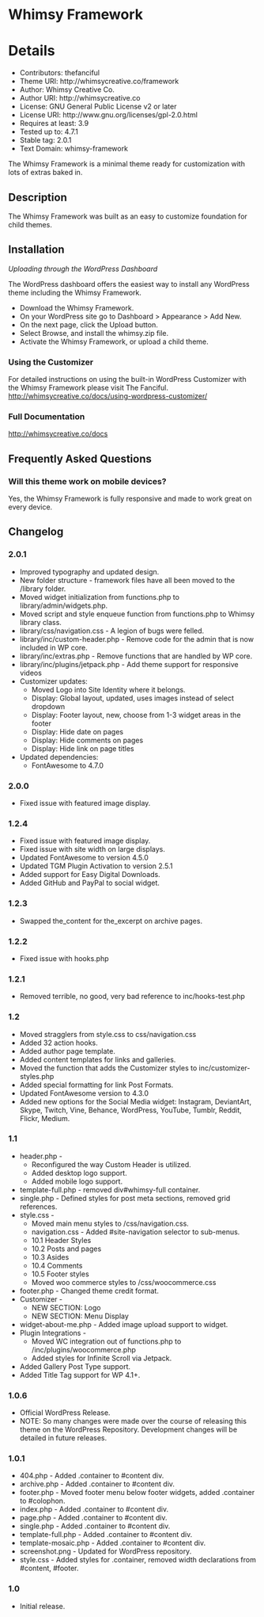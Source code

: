 # Whimsy Framework
<h1>Details</h1>
<ul>
	<li>Contributors: thefanciful</li>
	<li>Theme URI: http://whimsycreative.co/framework</li>
	<li>Author: Whimsy Creative Co.</li>
	<li>Author URI: http://whimsycreative.co</li>
	<li>License: GNU General Public License v2 or later</li>
	<li>License URI: http://www.gnu.org/licenses/gpl-2.0.html</li>
	<li>Requires at least: 3.9</li>
	<li>Tested up to: 4.7.1</li>
	<li>Stable tag: 2.0.1</li>
	<li>Text Domain: whimsy-framework</li>
</ul>

The Whimsy Framework is a minimal theme ready for customization with lots of extras baked in.

## Description
The Whimsy Framework was built as an easy to customize foundation for child themes.

## Installation
*Uploading through the WordPress Dashboard*

The WordPress dashboard offers the  easiest way to install any WordPress theme including the Whimsy Framework.

+ Download the Whimsy Framework.
+ On your WordPress site go to Dashboard > Appearance > Add New.
+ On the next page, click the Upload button.
+ Select Browse, and install the whimsy.zip file.
+ Activate the Whimsy Framework, or upload a child theme. 

### Using the Customizer
For detailed instructions on using the built-in WordPress Customizer with the Whimsy Framework please visit The Fanciful. http://whimsycreative.co/docs/using-wordpress-customizer/

### Full Documentation
http://whimsycreative.co/docs

## Frequently Asked Questions

### Will this theme work on mobile devices?
Yes, the Whimsy Framework is fully responsive and made to work great on every device.

## Changelog

### 2.0.1
+ Improved typography and updated design.
+ New folder structure - framework files have all been moved to the /library folder.
+ Moved widget initialization from functions.php to library/admin/widgets.php.
+ Moved script and style enqueue function from functions.php to Whimsy library class.
+ library/css/navigation.css - A legion of bugs were felled. 
+ library/inc/custom-header.php - Remove code for the admin that is now included in WP core.
+ library/inc/extras.php - Remove functions that are handled by WP core.
+ library/inc/plugins/jetpack.php - Add theme support for responsive videos
+ Customizer updates:
	+ Moved Logo into Site Identity where it belongs.
	+ Display: Global layout, updated, uses images instead of select dropdown
	+ Display: Footer layout, new, choose from 1-3 widget areas in the footer
	+ Display: Hide date on pages
	+ Display: Hide comments on pages
	+ Display: Hide link on page titles
+ Updated dependencies:
	+ FontAwesome to 4.7.0

### 2.0.0
+ Fixed issue with featured image display.

### 1.2.4
+ Fixed issue with featured image display.
+ Fixed issue with site width on large displays.
+ Updated FontAwesome to version 4.5.0
+ Updated TGM Plugin Activation to version 2.5.1
+ Added support for Easy Digital Downloads.
+ Added GitHub and PayPal to social widget.

### 1.2.3
+ Swapped the_content for the_excerpt on archive pages.

### 1.2.2
+ Fixed issue with hooks.php

### 1.2.1
+ Removed terrible, no good, very bad reference to inc/hooks-test.php

### 1.2
+ Moved stragglers from style.css to css/navigation.css
+ Added 32 action hooks.
+ Added author page template.
+ Added content templates for links and galleries.
+ Moved the function that adds the Customizer styles to inc/customizer-styles.php
+ Added special formatting for link Post Formats.
+ Updated FontAwesome version to 4.3.0
+ Added new options for the Social Media widget: Instagram, DeviantArt, Skype, Twitch, Vine, Behance, WordPress, YouTube, Tumblr, Reddit, Flickr, Medium.

### 1.1
+ header.php -
	+ Reconfigured the way Custom Header is utilized.
	+ Added desktop logo support.
	+ Added mobile logo support.
+ template-full.php - removed div#whimsy-full container.
+ single.php - Defined styles for post meta sections, removed grid references.
+ style.css - 
	+ Moved main menu styles to /css/navigation.css.
	+ navigation.css - Added #site-navigation selector to sub-menus.
	+ 10.1 Header Styles
	+ 10.2 Posts and pages
	+ 10.3 Asides
	+ 10.4 Comments
	+ 10.5 Footer styles
	+ Moved woo commerce styles to /css/woocommerce.css
+ footer.php - Changed theme credit format.
+ Customizer -
	+ NEW SECTION: Logo
	+ NEW SECTION: Menu Display
+ widget-about-me.php - Added image upload support to widget.
+ Plugin Integrations - 
	+ Moved WC integration out of functions.php to /inc/plugins/woocommerce.php
	+ Added styles for Infinite Scroll via Jetpack.
+ Added Gallery Post Type support.
+ Added Title Tag support for WP 4.1+.

### 1.0.6
+ Official WordPress Release.
+ NOTE: So many changes were made over the course of releasing this theme on the WordPress Repository. Development changes will be detailed in future releases.

### 1.0.1
+ 404.php - Added .container to #content div.
+ archive.php - Added .container to #content div.
+ footer.php - Moved footer menu below footer widgets, added .container to #colophon.
+ index.php - Added .container to #content div.
+ page.php - Added .container to #content div.
+ single.php - Added .container to #content div.
+ template-full.php - Added .container to #content div.
+ template-mosaic.php - Added .container to #content div.
+ screenshot.png - Updated for WordPress repository.
+ style.css - Added styles for .container, removed width declarations from #content, #footer.

### 1.0
+ Initial release.
